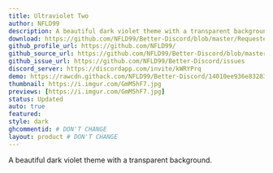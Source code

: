 ```yaml
---
title: Ultraviolet Two
author: NFLD99
description: A beautiful dark violet theme with a transparent background.
download: https://github.com/NFLD99/Better-Discord/blob/master/Requested/Updated/UltraViolet_Two.theme.css
github_profile_url: https://github.com/NFLD99/
github_source_url: https://github.com/NFLD99/Better-Discord/blob/master/Requested/Updated/UltraViolet_Two.theme.css
github_issue_url: https://github.com/NFLD99/Better-Discord/issues
discord_server: https://discordapp.com/invite/kWRYPrq
demo: https://rawcdn.githack.com/NFLD99/Better-Discord/14010ee936e8328317e3dd4317a925501f737b31/Requested/Updated/UltraViolet_Two.theme.css
thumbnail: https://i.imgur.com/GmM5hF7.jpg
previews: [https://i.imgur.com/GmM5hF7.jpg]
status: Updated
auto: true
featured: 
style: dark
ghcommentid: # DON'T CHANGE
layout: product # DON'T CHANGE
---
```

A beautiful dark violet theme with a transparent background.